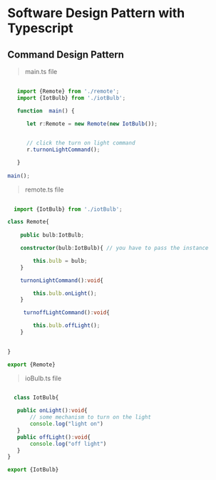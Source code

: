 # Software Design Pattern with Typescript 


## Command Design Pattern 

> main.ts file

```typescript
   
   import {Remote} from './remote';
   import {IotBulb} from './iotBulb';

   function  main() {
    
      let r:Remote = new Remote(new IotBulb());


      // click the turn on light command 
      r.turnonLightCommand();

   }
   
main();

```

> remote.ts file 

```typescript
  
  import {IotBulb} from './iotBulb';

class Remote{
    
    public bulb:IotBulb;

    constructor(bulb:IotBulb){ // you have to pass the instance 

        this.bulb = bulb;
    }

    turnonLightCommand():void{

        this.bulb.onLight();
    }

     turnoffLightCommand():void{

        this.bulb.offLight();
    }

    
}

export {Remote}

```

>  ioBulb.ts file

```typescript
  
  class IotBulb{

   public onLight():void{
       // some mechanism to turn on the light 
       console.log("light on")
   } 
   public offLight():void{
       console.log("off light")
   }
}

export {IotBulb}

```




